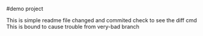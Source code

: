 #demo project

This is simple readme file changed and commited
check to see the diff cmd
This is bound to cause trouble from very-bad branch
